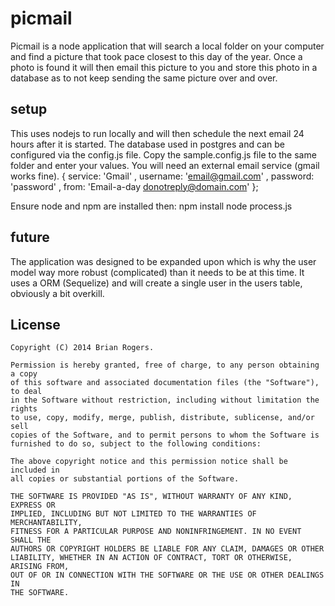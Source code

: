 picmail
=============
Picmail is a node application that will search a local folder on your computer and find a picture that took pace closest to this day of the year. Once a photo is found it will then email this picture to you and store this photo in a database as to not keep sending the same picture over and over.

setup
-------------------
This uses nodejs to run locally and will then schedule the next email 24 hours after it is started.  The database used in postgres and can be configured via the config.js file.  Copy the sample.config.js file to the same folder and enter your values.  You will need an external email service (gmail works fine).
	{
		service: 'Gmail'
		, username: 'email@gmail.com'
		, password: 'password'
		, from: 'Email-a-day <donotreply@domain.com>'
	};

Ensure node and npm are installed then:
	npm install
	node process.js


future
-------------------
The application was designed to be expanded upon which is why the user model way more robust (complicated) than it needs to be at this time.  It uses a ORM (Sequelize) and will create a single user in the users table, obviously a bit overkill.  


License
-------
	Copyright (C) 2014 Brian Rogers.

	Permission is hereby granted, free of charge, to any person obtaining a copy
	of this software and associated documentation files (the "Software"), to deal
	in the Software without restriction, including without limitation the rights
	to use, copy, modify, merge, publish, distribute, sublicense, and/or sell
	copies of the Software, and to permit persons to whom the Software is
	furnished to do so, subject to the following conditions:

	The above copyright notice and this permission notice shall be included in
	all copies or substantial portions of the Software.

	THE SOFTWARE IS PROVIDED "AS IS", WITHOUT WARRANTY OF ANY KIND, EXPRESS OR
	IMPLIED, INCLUDING BUT NOT LIMITED TO THE WARRANTIES OF MERCHANTABILITY,
	FITNESS FOR A PARTICULAR PURPOSE AND NONINFRINGEMENT. IN NO EVENT SHALL THE
	AUTHORS OR COPYRIGHT HOLDERS BE LIABLE FOR ANY CLAIM, DAMAGES OR OTHER
	LIABILITY, WHETHER IN AN ACTION OF CONTRACT, TORT OR OTHERWISE, ARISING FROM,
	OUT OF OR IN CONNECTION WITH THE SOFTWARE OR THE USE OR OTHER DEALINGS IN
	THE SOFTWARE.